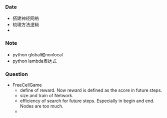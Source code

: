 ### Date
- 搭建神经网络
- 梳理方法逻辑
- 
### Note
- python global和nonlocal
- python lambda表达式

### Question
- FreeCellGame
	- define of reward. Now reward is defined as the score in future steps.
	- size and train of Network.
	- efficiency of search for future steps. Especially in begin and end. Nodes are too much.
	- 